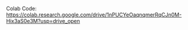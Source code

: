 Colab Code: https://colab.research.google.com/drive/1nPUCYeOaqnqmerRqCJn0M-Hix3aS0e3M?usp=drive_open
